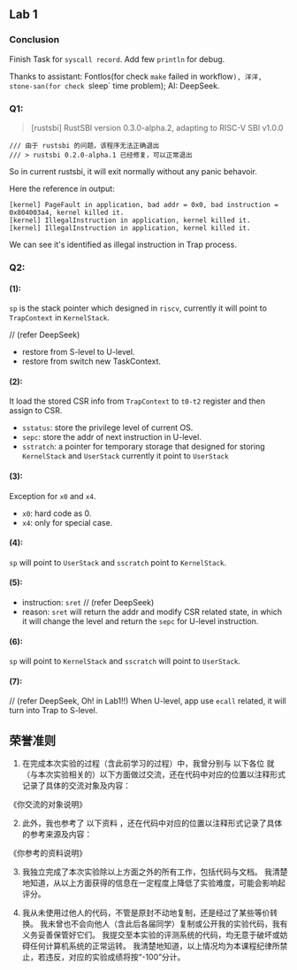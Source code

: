 ## Lab 1

### Conclusion

Finish Task for `syscall record`.
Add few `println` for debug.

Thanks to assistant: Fontlos(for check `make` failed in workflow`), 洋洋, stone-san(for check `sleep` time problem); AI: DeepSeek.

### Q1:

> [rustsbi] RustSBI version 0.3.0-alpha.2, adapting to RISC-V SBI v1.0.0

```
/// 由于 rustsbi 的问题，该程序无法正确退出
/// > rustsbi 0.2.0-alpha.1 已经修复，可以正常退出
```

So in current rustsbi, it will exit normally without any panic behavoir.

Here the reference in output:
```
[kernel] PageFault in application, bad addr = 0x0, bad instruction = 0x804003a4, kernel killed it.
[kernel] IllegalInstruction in application, kernel killed it.
[kernel] IllegalInstruction in application, kernel killed it.
```

We can see it's identified as illegal instruction in Trap process.

### Q2:

#### (1):

`sp` is the stack pointer which designed in `riscv`, currently it will point to `TrapContext` in `KernelStack`.

// (refer DeepSeek)
- restore from S-level to U-level.
- restore from switch new TaskContext.

#### (2):

It load the stored CSR info from `TrapContext` to `t0-t2` register and then assign to CSR.

- `sstatus`: store the privilege level of current OS.
- `sepc`: store the addr of next instruction in U-level.
- `sstratch`: a pointer for temporary storage that designed for storing `KernelStack` and `UserStack` currently it point to `UserStack`

#### (3):

Exception for `x0` and `x4`.
- `x0`: hard code as 0.
- `x4`: only for special case.

#### (4):

`sp` will point to `UserStack` and `sscratch` point to `KernelStack`.

#### (5):

- instruction: `sret`
// (refer DeepSeek)
- reason: `sret` will return the addr and modify CSR related state, in which it will change the level and return the `sepc` for U-level instruction.

#### (6):

`sp` will point to `KernelStack` and `sscratch` will point to `UserStack`.

#### (7):

// (refer DeepSeek, Oh! in Lab1!!)
When U-level, app use `ecall` related, it will turn into Trap to S-level.

## 荣誉准则

1. 在完成本次实验的过程（含此前学习的过程）中，我曾分别与 以下各位 就（与本次实验相关的）以下方面做过交流，还在代码中对应的位置以注释形式记录了具体的交流对象及内容：

《你交流的对象说明》

2. 此外，我也参考了 以下资料 ，还在代码中对应的位置以注释形式记录了具体的参考来源及内容：

《你参考的资料说明》

3. 我独立完成了本次实验除以上方面之外的所有工作，包括代码与文档。 我清楚地知道，从以上方面获得的信息在一定程度上降低了实验难度，可能会影响起评分。

4. 我从未使用过他人的代码，不管是原封不动地复制，还是经过了某些等价转换。 我未曾也不会向他人（含此后各届同学）复制或公开我的实验代码，我有义务妥善保管好它们。 我提交至本实验的评测系统的代码，均无意于破坏或妨碍任何计算机系统的正常运转。 我清楚地知道，以上情况均为本课程纪律所禁止，若违反，对应的实验成绩将按“-100”分计。